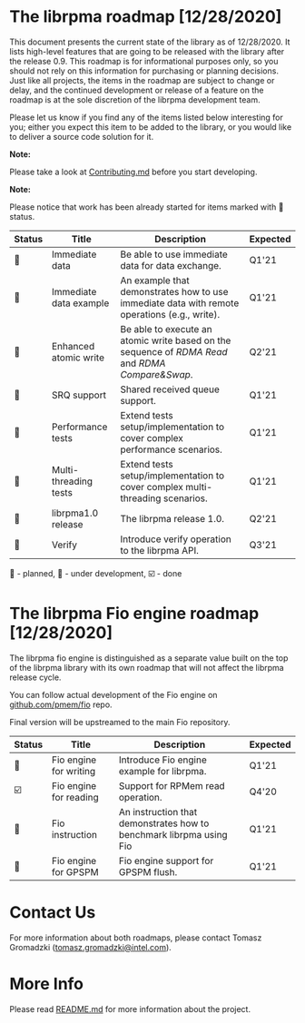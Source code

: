 # The librpma roadmap [12/28/2020]
This document presents the current state of the library as of 12/28/2020. 
It lists high-level features that are going to be released with the library after the release 0.9.
This roadmap is for informational purposes only, so you should not rely on this information for purchasing or planning decisions. Just like all projects, the items in the roadmap are subject to change or delay, and the continued development or release of a feature on the roadmap is at the sole discretion of the librpma development team.

Please let us know if you find any of the items listed below interesting for you; either you expect this item to be added to the library, or you would like to deliver a source code solution for it.

**Note:**

Please take a look at [Contributing.md](Contributing.md) before you start developing.

**Note:**

Please notice that work has been already started for items marked with :construction: status.

Status|Title|Description|Expected
---|---|---|---
:black_square_button:|Immediate data|Be able to use immediate data for data exchange.|Q1'21
:black_square_button:|Immediate data example| An example that demonstrates how to use immediate data with remote operations (e.g., write).|Q1'21
:construction:|Enhanced atomic write|Be able to execute an atomic write based on the sequence of *RDMA Read* and *RDMA Compare&Swap*.|Q2'21
:black_square_button:|SRQ support|Shared received queue support.|Q1'21
:construction:|Performance tests|Extend tests setup/implementation to cover complex performance scenarios.|Q1'21
:construction:|Multi-threading tests|Extend tests setup/implementation to cover complex multi-threading scenarios.|Q1'21
:black_square_button:|librpma1.0 release|The librpma release 1.0.|Q2'21
:construction:|Verify|Introduce verify operation to the librpma API.|Q3'21

:black_square_button: - planned, :construction: - under development, :ballot_box_with_check: - done

# The librpma Fio engine roadmap [12/28/2020]
The librpma fio engine is distinguished as a separate value built on the top of the librpma library with its own roadmap that will not affect the librpma release cycle.

You can follow actual development of the Fio engine on [github.com/pmem/fio](https://github.com/pmem/fio) repo. 

Final version will be upstreamed to the main Fio repository.

Status|Title|Description|Expected
---|---|---|---
:construction:|Fio engine for writing|Introduce Fio engine example for librpma.|Q1'21
:ballot_box_with_check:|Fio engine for reading|Support for RPMem read operation.|Q4'20
:construction:|Fio instruction|An instruction that demonstrates how to benchmark librpma using Fio|Q1'21
:construction:|Fio engine for GPSPM|Fio engine support for GPSPM flush.|Q1'21

# Contact Us

For more information about both roadmaps, please contact
Tomasz Gromadzki (tomasz.gromadzki@intel.com).

# More Info

Please read [README.md](README.md) for more information about the project.
